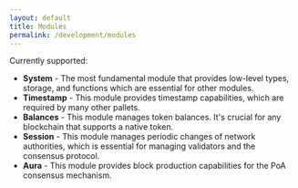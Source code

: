 ```yaml
---
layout: default
title: Modules
permalink: /development/modules
---
```


Currently supported:

* **System** - The most fundamental module that provides low-level types, storage, and functions which are essential for other modules.
* **Timestamp** - This module provides timestamp capabilities, which are required by many other pallets.
* **Balances** - This module manages token balances. It's crucial for any blockchain that supports a native token.
* **Session** - This module manages periodic changes of network authorities, which is essential for managing validators and the consensus protocol.
* **Aura** - This module provides block production capabilities for the PoA consensus mechanism.
